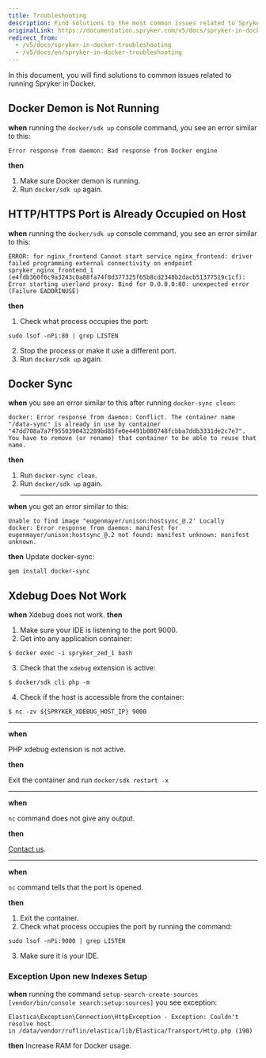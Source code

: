 ```yaml
---
title: Troubleshooting
description: Find solutions to the most common issues related to Spryker in Docker.
originalLink: https://documentation.spryker.com/v5/docs/spryker-in-docker-troubleshooting
redirect_from:
  - /v5/docs/spryker-in-docker-troubleshooting
  - /v5/docs/en/spryker-in-docker-troubleshooting
---
```


In this document, you will find solutions to common issues related to running Spryker in Docker.

## Docker Demon is Not Running

**when** running the `docker/sdk up` console command, you see an error similar to this:
```shell
Error response from daemon: Bad response from Docker engine
```

**then**

1. Make sure Docker demon is running.
2. Run `docker/sdk up` again.

## HTTP/HTTPS Port is Already Occupied on Host

**when** running the `docker/sdk up` console command, you see an error similar to this:
```shell
ERROR: for nginx_frontend Cannot start service nginx_frontend: driver failed programming external connectivity on endpoint spryker_nginx_frontend_1 (e4fdb360f6c9a3243c0a88fa74f8d377325f65b8cd2340b2dacb51377519c1cf): Error starting userland proxy: Bind for 0.0.0.0:80: unexpected error (Failure EADDRINUSE)
```

**then**

1. Check what process occupies the port:
```shell
sudo lsof -nPi:80 | grep LISTEN
```
2. Stop the process or make it use a different port.
3. Run `docker/sdk up` again.

## Docker Sync

**when** you see an error similar to this after running `docker-sync clean`:
```shell
docker: Error response from daemon: Conflict. The container name "/data-sync" is already in use by container "47dd708a7a7f9550390432289bd85fe0e4491b080748fcbba7ddb3331de2c7e7". You have to remove (or rename) that container to be able to reuse that name.
```

**then**

1. Run `docker-sync clean`.
2. Run `docker/sdk up` again.
    ***
**when**
you get an error similar to this:
```shell
Unable to find image "eugenmayer/unison:hostsync_@.2' Locally
docker: Error response from daemon: manifest for eugenmayer/unison:hostsync_@.2 not found: manifest unknown: manifest unknown.
```  
    
**then**
Update docker-sync:
```shell
gem install docker-sync
```  
## Xdebug Does Not Work
**when** 
Xdebug does not work.
**then**
1. Make sure your IDE is listening to the port 9000.
2. Get into any application container:
```shell
$ docker exec -i spryker_zed_1 bash
```
3. Check that the `xdebug` extension is active:
```shell
$ docker/sdk cli php -m
```
4. Check if the host is accessible from the container:
```shell
$ nc -zv ${SPRYKER_XDEBUG_HOST_IP} 9000
```
***
**when**

PHP xdebug extension is not active.

**then**

Exit the container and run `docker/sdk restart -x`
***
**when**

`nc` command does not give any output.

**then**

[Contact us](https://support.spryker.com/hc/en-us).
***
**when**

`nc` command tells that the port is opened.

**then**

1. Exit the container.
2. Check what process occupies the port by running the command:
```shell
sudo lsof -nPi:9000 | grep LISTEN
```
3. Make sure it is your IDE.

### Exception Upon new Indexes Setup
**when** running the command `setup-search-create-sources [vendor/bin/console search:setup:sources]` you see exception:
```
Elastica\Exception\Connection\HttpException - Exception: Couldn't resolve host 
in /data/vendor/ruflin/elastica/lib/Elastica/Transport/Http.php (190)
```

**then**
Increase RAM for Docker usage.


